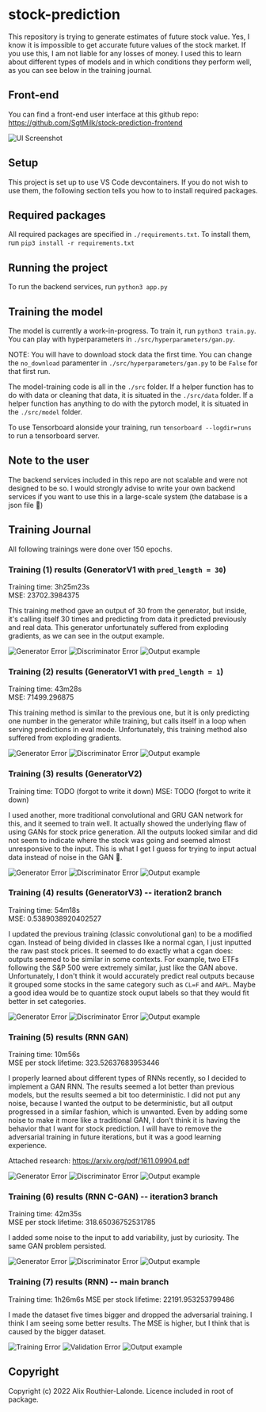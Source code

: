 # stock-prediction

This repository is trying to generate estimates of future stock value.
Yes, I know it is impossible to get accurate future values of the stock market. If you use this, I am not liable for any losses of money. 
I used this to learn about different types of models and in which conditions they perform well, as you can see below in the training journal.

## Front-end
You can find a front-end user interface at this github repo: https://github.com/SgtMilk/stock-prediction-frontend 

![UI Screenshot](./assets/ui_screenshot.png)

## Setup

This project is set up to use VS Code devcontainers. If you do not wish to use them, the following section tells you how to to install required packages.

## Required packages

All required packages are specified in `./requirements.txt`.
To install them, run `pip3 install -r requirements.txt`

## Running the project

To run the backend services, run `python3 app.py`

## Training the model

The model is currently a work-in-progress. To train it, run `python3 train.py`.
You can play with hyperparameters in `./src/hyperparameters/gan.py`.

NOTE: You will have to download stock data the first time. You can change the `no_download` paramenter in `./src/hyperparameters/gan.py` to be `False` for that first run.

The model-training code is all in the `./src` folder.
If a helper function has to do with data or cleaning that data, it is situated in the `./src/data` folder.
If a helper function has anything to do with the pytorch model, it is situated in the `./src/model` folder.

To use Tensorboard alonside your training, run `tensorboard --logdir=runs` to run a tensorboard server.

## Note to the user

The backend services included in this repo are not scalable and were not designed to be so. I would strongly advise to write your own backend services if you want to use this in a large-scale system (the database is a json file 🙂️)

## Training Journal
All following trainings were done over 150 epochs.
 
### Training (1) results (GeneratorV1 with `pred_length = 30`)
Training time: 3h25m23s  
MSE: 23702.3984375

This training method gave an output of 30 from the generator, but inside, it's calling itself 30 times and predicting from data it predicted previously and real data. This generator unfortunately suffered from exploding gradients, as we can see in the output example.

![Generator Error](./assets/training1/generator_error.png)
![Discriminator Error](./assets/training1/discriminator_error.png)
![Output example](./assets/training1/exploding_gradients_problem.png)

### Training (2) results (GeneratorV1 with `pred_length = 1`)
Training time: 43m28s  
MSE: 71499.296875

This training method is similar to the previous one, but it is only predicting one number in the generator while training, but calls itself in a loop when serving predictions in eval mode. Unfortunately, this training method also suffered from exploding gradients.

![Generator Error](./assets/training2/generator_error.png)
![Discriminator Error](./assets/training2/discriminator_error.png)
![Output example](./assets/training2/exploding_gradients_problem.png)

### Training (3) results (GeneratorV2)
Training time: TODO (forgot to write it down)
MSE: TODO (forgot to write it down)

I used another, more traditional convolutional and GRU GAN network for this, and it seemed to train well. It actually showed the underlying flaw of using GANs for stock price generation. All the outputs looked similar and did not seem to indicate where the stock was going and seemed almost unresponsive to the input. This is what I get I guess for trying to input actual data instead of noise in the GAN 🙂️.

![Generator Error](./assets/training3/generator_error.png)
![Discriminator Error](./assets/training3/discriminator_error.png)
![Output example](./assets/training3/gan_problem.png)

### Training (4) results (GeneratorV3) -- iteration2 branch
Training time: 54m18s  
MSE: 0.5389038920402527

I updated the previous training (classic convolutional gan) to be a modified cgan. Instead of being divided in classes like a normal cgan, I just inputted the raw past stock prices. It seemed to do exactly what a cgan does: outputs seemed to be similar in some contexts. For example, two ETFs following the S&P 500 were extremely similar, just like the GAN above. Unfortunately, I don't think it would accurately predict real outputs because it grouped some stocks in the same category such as `CL=F` and `AAPL`. Maybe a good idea would be to quantize stock ouput labels so that they would fit better in set categories.

![Generator Error](./assets/training4/generator_error.png)
![Discriminator Error](./assets/training4/discriminator_error.png)
![Output example](./assets/training4/gan_problem.png)

### Training (5) results (RNN GAN)
Training time: 10m56s  
MSE per stock lifetime: 323.52637683953446

I properly learned about different types of RNNs recently, so I decided to implement a GAN RNN. The results seemed a lot better than previous models, but the results seemed a bit too deterministic. I did not put any noise, because I wanted the output to be deterministic, but all output progressed in a similar fashion, which is unwanted. Even by adding some noise to make it more like a traditional GAN, I don't think it is having the behavior that I want for stock prediction. I will have to remove the adversarial training in future iterations, but it was a good learning experience.

Attached research: https://arxiv.org/pdf/1611.09904.pdf

![Generator Error](./assets/training5/generator_error.png)
![Discriminator Error](./assets/training5/discriminator_error.png)
![Output example](./assets/training5/gan_problem.png)

### Training (6) results (RNN C-GAN) -- iteration3 branch
Training time: 42m35s  
MSE per stock lifetime: 318.65036752531785  

I added some noise to the input to add variability, just by curiosity. The same GAN problem persisted.

![Generator Error](./assets/training6/generator_error.png)
![Discriminator Error](./assets/training6/discriminator_error.png)
![Output example](./assets/training6/gan_problem.png)

### Training (7) results (RNN) -- main branch
Training time: 1h26m6s
MSE per stock lifetime: 22191.953253799486

I made the dataset five times bigger and dropped the adversarial training. I think I am seeing some better results. The MSE is higher, but I think that is caused by the bigger dataset.

![Training Error](./assets/training7/training_error.png)
![Validation Error](./assets/training7/validation_error.png)
![Output example](./assets/training7/output_example.png)

## Copyright

Copyright (c) 2022 Alix Routhier-Lalonde. Licence included in root of package.
